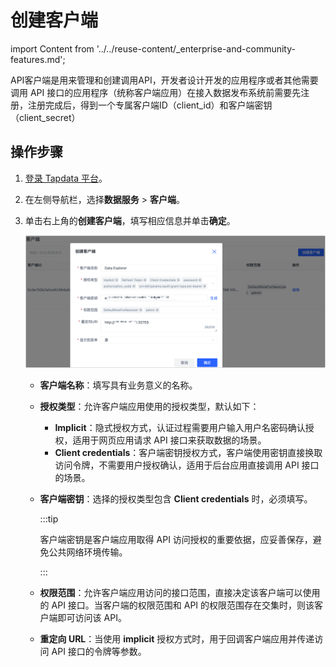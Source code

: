 # 创建客户端

import Content from '../../reuse-content/_enterprise-and-community-features.md';

<Content />

API客户端是用来管理和创建调用API，开发者设计开发的应用程序或者其他需要调用 API 接口的应用程序（统称客户端应用）在接入数据发布系统前需要先注册，注册完成后，得到一个专属客户端ID（client_id）和客户端密钥（client_secret）

## 操作步骤

1. [登录 Tapdata 平台](../log-in.md)。

2. 在左侧导航栏，选择**数据服务** > **客户端**。

3. 单击右上角的**创建客户端**，填写相应信息并单击**确定**。

   ![](../../images/create_api_client.png)

   - **客户端名称**：填写具有业务意义的名称。

   - **授权类型**：允许客户端应用使用的授权类型，默认如下：

     - **Implicit**：隐式授权方式，认证过程需要用户输入用户名密码确认授权，适用于网页应用请求 API 接口来获取数据的场景。
     - **Client credentials**：客户端密钥授权方式，客户端使用密钥直接换取访问令牌，不需要用户授权确认，适用于后台应用直接调用 API 接口的场景。
   
   - **客户端密钥**：选择的授权类型包含 **Client credentials** 时，必须填写。
   
     :::tip
   
     客户端密钥是客户端应用取得 API 访问授权的重要依据，应妥善保存，避免公共网络环境传输。
   
     :::
   
   - **权限范围**：允许客户端应用访问的接口范围，直接决定该客户端可以使用的 API 接口。当客户端的权限范围和 API 的权限范围存在交集时，则该客户端即可访问该 API。
   
   - **重定向 URL**：当使用 **implicit** 授权方式时，用于回调客户端应用并传递访问 API 接口的令牌等参数。
   
   
   
   

